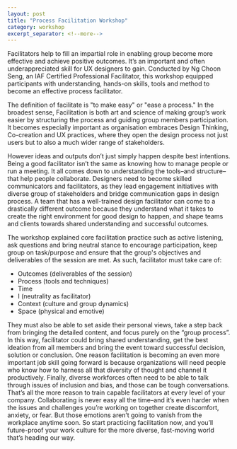 ```yaml
---
layout: post
title: "Process Facilitation Workshop"
category: workshop
excerpt_separator: <!--more-->
---
```


Facilitators help to fill an impartial role in enabling group become more effective and achieve positive outcomes. It’s an important and often underappreciated skill for UX designers to gain. Conducted by Ng Choon Seng, an IAF Certified Professional Facilitator, this workshop equipped participants with understanding, hands-on skills, tools and method to become an effective process facilitator. 

<!--more-->

The definition of facilitate is "to make easy" or "ease a process." In the broadest sense, Facilitation is both art and science of making group’s work easier by structuring the process and guiding group members participation. It becomes especially important as organisation embraces Design Thinking, Co-creation and UX practices, where they open the design process not just users but to also a much wider range of stakeholders. 

However ideas and outputs don’t just simply happen despite best intentions. Being a good facilitator isn’t the same as knowing how to manage people or run a meeting. It all comes down to understanding the tools–and structure–that help people collaborate. Designers need to become skilled communicators and facilitators, as they lead engagement initiatives with diverse group of stakeholders and bridge communication gaps in design process. A team that has a well-trained design facilitator can come to a drastically different outcome because they understand what it takes to create the right environment for good design to happen, and shape teams and clients towards shared understanding and successful outcomes. 

The workshop explained core facilitation practice such as active listening, ask questions and bring neutral stance to encourage participation, keep group on task/purpose and ensure that the group's objectives and deliverables of the session are met. As such, facilitator must take care of:

- Outcomes (deliverables of the session)
- Process (tools and techniques)
- Time
- I (neutrality as facilitator)
- Context (culture and group dynamics)
- Space (physical and emotive)

They must also be able to set aside their personal views, take a step back from bringing the detailed content, and focus purely on the “group process”. In this way, facilitator could bring shared understanding, get the best ideation from all members and bring the event toward successful decision, solution or conclusion. One reason facilitation is becoming an even more important job skill going forward is because organizations will need people who know how to harness all that diversity of thought and channel it productively. Finally, diverse workforces often need to be able to talk through issues of inclusion and bias, and those can be tough conversations. That’s all the more reason to train capable facilitators at every level of your company. Collaborating is never easy all the time–and it’s even harder when the issues and challenges you’re working on together create discomfort, anxiety, or fear. But those emotions aren’t going to vanish from the workplace anytime soon. So start practicing facilitation now, and you’ll future-proof your work culture for the more diverse, fast-moving world that’s heading our way.
